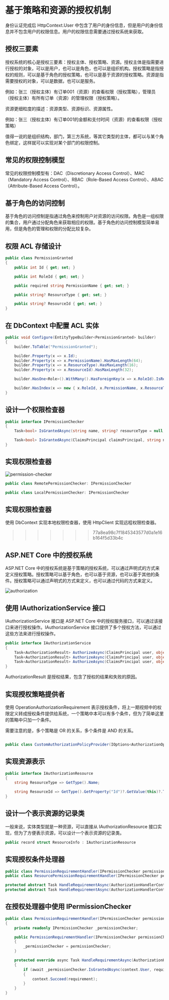 # 基于策略和资源的授权机制

身份认证完成后 HttpContext.User 中包含了用户的身份信息，但是用户的身份信息并不包含用户的权限信息。用户的权限信息需要通过授权系统来获取。

## 授权三要素

授权系统的核心是授权三要素：授权主体、授权策略、资源。授权主体是指需要进行授权的对象，可以是用户，也可以是角色，也可以是组织机构。授权策略是指授权的规则，可以是基于角色的授权策略，也可以是基于资源的授权策略。资源是指需要授权的对象，可以是数据，也可以是服务。

例如：张三（授权主体）有订单001（资源）的查看权限（授权策略），管理员（授权主体）有所有订单（资源）的管理权限（授权策略）。

资源更细粒度的描述：资源类型、资源标识、资源属性。

例如：张三（授权主体）有订单001的金额和支付时间（资源）的查看权限（授权策略）

值得一说的是组织结构，部门，第三方系统，等其它类型的主体，都可以与某个角色绑定，这样就可以实现对某个部门的权限控制。


## 常见的权限控制模型

常见的权限控制模型有：DAC（Discretionary Access Control）、MAC（Mandatory Access Control）、RBAC（Role-Based Access Control）、ABAC（Attribute-Based Access Control）。

## 基于角色的访问控制

基于角色的访问控制是指通过角色来控制用户对资源的访问权限。角色是一组权限的集合，用户通过分配角色来获取相应的权限。基于角色的访问控制模型简单易用，但是角色的管理和权限的分配比较复杂。

## 权限 ACL 存储设计

```csharp
public class PermissionGranted
{
    public int Id { get; set; }

    public int RoleId { get; set; }

    public required string PermissionName { get; set; }

    public string? ResourceType { get; set; }

    public string? ResourceId { get; set; }
}
```

## 在 DbContext 中配置 ACL 实体

```csharp
public void Configure(EntityTypeBuilder<PermissionGranted> builder)
{
    builder.ToTable("PermissionGranted");

    builder.Property(x => x.Id);
    builder.Property(x => x.PermissionName).HasMaxLength(64);
    builder.Property(x => x.ResourceType).HasMaxLength(16);
    builder.Property(x => x.ResourceId).HasMaxLength(32);

    builder.HasOne<Role>().WithMany().HasForeignKey(x => x.RoleId).IsRequired();

    builder.HasIndex(x => new { x.RoleId, x.PermissionName, x.ResourceType, x.ResourceId }).IsUnique();
}

```

## 设计一个权限检查器

```csharp
public interface IPermissionChecker
{
    Task<bool> IsGrantedAsync(string name, string? resourceType = null, string? resourceId = null);

    Task<bool> IsGrantedAsync(ClaimsPrincipal claimsPrincipal, string name, string? resourceType = null, string? resourceId = null);
}
```

## 实现权限检查器


![permission-checker](https://oss.xcode.me/notes/helloshop/permission-checker.svg)

```csharp
public class RemotePermissionChecker: IPermissionChecker

public class LocalPermissionChecker: IPermissionChecker
```

## 实现权限检查器

使用 DbContext 实现本地权限检查器，使用 HttpClient 实现远程权限检查器。
>>>>>>> 77a8ea98c7f1845343577d0a1e16b164f5d33b4c

## ASP.NET Core 中的授权系统

ASP.NET Core 中的授权系统是基于策略的授权系统，可以通过声明式的方式来定义授权策略。授权策略可以基于角色，也可以基于资源，也可以基于其他的条件。授权策略可以通过声明式的方式来定义，也可以通过代码的方式来定义。

![authorization](https://oss.xcode.me/notes/helloshop/authorization.svg)

## 使用 IAuthorizationService 接口

IAuthorizationService 接口是 ASP.NET Core 中的授权服务接口，可以通过该接口来进行授权操作。IAuthorizationService 接口提供了多个授权方法，可以通过这些方法来进行授权操作。

```csharp
public interface IAuthorizationService
{
    Task<AuthorizationResult> AuthorizeAsync(ClaimsPrincipal user, object resource, IEnumerable<IAuthorizationRequirement> requirements);
    Task<AuthorizationResult> AuthorizeAsync(ClaimsPrincipal user, object resource, string policyName);
    Task<AuthorizationResult> AuthorizeAsync(ClaimsPrincipal user, object resource, AuthorizationPolicy policy);
}
```

AuthorizationResult 是授权结果，包含了授权的结果和失败的原因。


## 实现授权策略提供者

使用 OperationAuthorizationRequirement 表示授权条件，将上一期视频中的权限定义转成授权条件提供给系统，一个策略中本可以有多个条件，但为了简单这里的策略中只加一个条件。

需要注意的是，多个策略是 OR 的关系，多个条件是 AND 的关系。

```csharp

public class CustomAuthorizationPolicyProvider(IOptions<AuthorizationOptions> options, IPermissionDefinitionManager permissionDefinitionManager) : DefaultAuthorizationPolicyProvider(options)

```

## 实现资源表示

```csharp
public interface IAuthorizationResource
{
    string ResourceType => GetType().Name;

    string ResourceId => GetType().GetProperty("Id")?.GetValue(this)?.ToString() ?? throw new NotImplementedException();
}
```

## 设计一个表示资源的记录类

一般来说，实体类型就是一种资源，可以直接从 IAuthorizationResource 接口实现，但为了方便表示资源，可以设计一个表示资源的记录类。

```csharp
public record struct ResourceInfo : IAuthorizationResource
```

## 实现授权条件处理器

```csharp
public class PermissionRequirementHandler(IPermissionChecker permissionChecker) : AuthorizationHandler<OperationAuthorizationRequirement>
public class ResourcePermissionRequirementHandler(IPermissionChecker permissionChecker) : AuthorizationHandler<OperationAuthorizationRequirement, IAuthorizationResource>

protected abstract Task HandleRequirementAsync(AuthorizationHandlerContext context, TRequirement requirement);
protected abstract Task HandleRequirementAsync(AuthorizationHandlerContext context, TRequirement requirement, TResource resource);
```

## 在授权处理器中使用 IPermissionChecker

```csharp
public class PermissionRequirementHandler(IPermissionChecker permissionChecker) : AuthorizationHandler<OperationAuthorizationRequirement>
{
    private readonly IPermissionChecker _permissionChecker;

    public PermissionRequirementHandler(IPermissionChecker permissionChecker)
    {
        _permissionChecker = permissionChecker;
    }

    protected override async Task HandleRequirementAsync(AuthorizationHandlerContext context, OperationAuthorizationRequirement requirement)
    {
        if (await _permissionChecker.IsGrantedAsync(context.User, requirement.Name))
        {
            context.Succeed(requirement);
        }
    }
}           
``` 